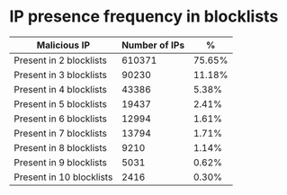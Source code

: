 # IP presence frequency in blocklists
| Malicious IP | Number of IPs | % |
|----|----|----|
| Present in 2 blocklists | 610371 | 75.65% |
| Present in 3 blocklists | 90230 | 11.18% |
| Present in 4 blocklists | 43386 | 5.38% |
| Present in 5 blocklists | 19437 | 2.41% |
| Present in 6 blocklists | 12994 | 1.61% |
| Present in 7 blocklists | 13794 | 1.71% |
| Present in 8 blocklists | 9210 | 1.14% |
| Present in 9 blocklists | 5031 | 0.62% |
| Present in 10 blocklists | 2416 | 0.30% |
